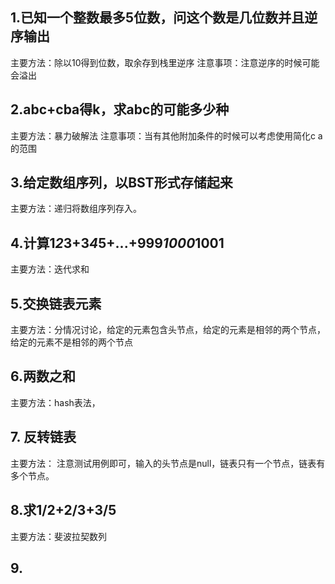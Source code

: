 ## 1.已知一个整数最多5位数，问这个数是几位数并且逆序输出  
主要方法：除以10得到位数，取余存到栈里逆序
注意事项：注意逆序的时候可能会溢出  

## 2.abc+cba得k，求abc的可能多少种
主要方法：暴力破解法
注意事项：当有其他附加条件的时候可以考虑使用简化c a的范围  

## 3.给定数组序列，以BST形式存储起来
主要方法：递归将数组序列存入。  

## 4.计算1*2*3+3*4*5+...+999*1000*1001  
主要方法：迭代求和  

## 5.交换链表元素
主要方法：分情况讨论，给定的元素包含头节点，给定的元素是相邻的两个节点，给定的元素不是相邻的两个节点

## 6.两数之和  
主要方法：hash表法，

## 7. 反转链表
主要方法： 注意测试用例即可，输入的头节点是null，链表只有一个节点，链表有多个节点。  

## 8.求1/2+2/3+3/5
主要方法：斐波拉契数列  

## 9.
